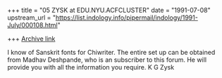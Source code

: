 +++
title = "05 ZYSK at EDU.NYU.ACFCLUSTER"
date = "1991-07-08"
upstream_url = "https://list.indology.info/pipermail/indology/1991-July/000108.html"

+++
[Archive link](https://list.indology.info/pipermail/indology/1991-July/000108.html)


I know of Sanskrit fonts for Chiwriter. The entire set up can be obtained from
Madhav Deshpande, who is an subscriber to this forum. He will provide you
with all the information you require.
K G Zysk




